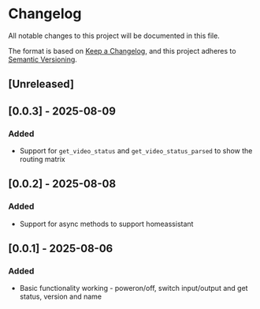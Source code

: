 # Changelog

All notable changes to this project will be documented in this file.

The format is based on [Keep a Changelog](https://keepachangelog.com/en/1.1.0/),
and this project adheres to [Semantic Versioning](https://semver.org/spec/v2.0.0.html).

## [Unreleased]

## [0.0.3] - 2025-08-09
### Added
- Support for `get_video_status` and `get_video_status_parsed` to show the routing matrix

## [0.0.2] - 2025-08-08
### Added
- Support for async methods to support homeassistant

## [0.0.1] - 2025-08-06
### Added
- Basic functionality working - poweron/off, switch input/output and get status, version and name